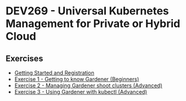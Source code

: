 # DEV269 - Universal Kubernetes Management for Private or Hybrid Cloud

## Exercises

- [Getting Started and Registration](ex0_getting_started/registration.md)
- [Exercise 1 - Getting to know Gardener (Beginners)](ex1_beginners/README.md)
- [Exercise 2 - Managing Gardener shoot clusters (Advanced)](ex2_advanced_ui/README.md)
- [Exercise 3 - Using Gardener with kubectl (Advanced)](ex3_advanced_cli/README.md)